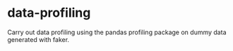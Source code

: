# data-profiling
Carry out data profiling using the pandas profiling package on dummy data generated with faker.
